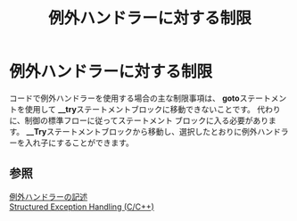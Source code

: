 ﻿---
title: 例外ハンドラーに対する制限
ms.date: 11/04/2016
helpviewer_keywords:
- restrictions, exception handlers
- exception handling [C++], exception handlers
ms.assetid: 31d63524-0e8c-419f-b87c-061f4c0ea470
ms.openlocfilehash: 030d444443b3a6e3e2e0ac0e015619046a76d562
ms.sourcegitcommit: 654aecaeb5d3e3fe6bc926bafd6d5ace0d20a80e
ms.translationtype: MT
ms.contentlocale: ja-JP
ms.lasthandoff: 11/20/2019
ms.locfileid: "74245158"
---
# <a name="restrictions-on-exception-handlers"></a>例外ハンドラーに対する制限

コードで例外ハンドラーを使用する場合の主な制限事項は、 **goto**ステートメントを使用して **__try**ステートメントブロックに移動できないことです。 代わりに、制御の標準フローに従ってステートメント ブロックに入る必要があります。 **__Try**ステートメントブロックから移動し、選択したとおりに例外ハンドラーを入れ子にすることができます。

## <a name="see-also"></a>参照

[例外ハンドラーの記述](../cpp/writing-an-exception-handler.md)<br/>
[Structured Exception Handling (C/C++)](../cpp/structured-exception-handling-c-cpp.md)

